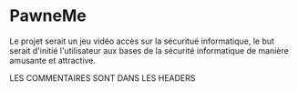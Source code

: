 # PawneMe
Le projet serait un jeu vidéo accès sur la sécuritué informatique, le but serait d'initié l'utilisateur aux bases de la sécurité informatique de manière amusante et attractive.

LES COMMENTAIRES SONT DANS LES HEADERS